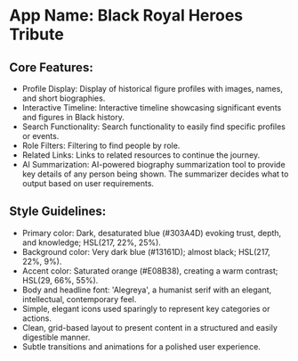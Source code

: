 # **App Name**: Black Royal Heroes Tribute

## Core Features:

- Profile Display: Display of historical figure profiles with images, names, and short biographies.
- Interactive Timeline: Interactive timeline showcasing significant events and figures in Black history.
- Search Functionality: Search functionality to easily find specific profiles or events.
- Role Filters: Filtering to find people by role.
- Related Links: Links to related resources to continue the journey.
- AI Summarization: AI-powered biography summarization tool to provide key details of any person being shown. The summarizer decides what to output based on user requirements.

## Style Guidelines:

- Primary color: Dark, desaturated blue (#303A4D) evoking trust, depth, and knowledge; HSL(217, 22%, 25%).
- Background color: Very dark blue (#13161D); almost black; HSL(217, 22%, 9%).
- Accent color: Saturated orange (#E08B38), creating a warm contrast; HSL(29, 66%, 55%).
- Body and headline font: 'Alegreya', a humanist serif with an elegant, intellectual, contemporary feel.
- Simple, elegant icons used sparingly to represent key categories or actions.
- Clean, grid-based layout to present content in a structured and easily digestible manner.
- Subtle transitions and animations for a polished user experience.